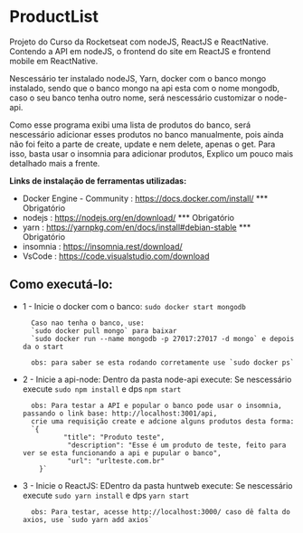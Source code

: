 # ProductList
Projeto do Curso da Rocketseat com nodeJS, ReactJS e ReactNative. Contendo a API em nodeJS, o frontend do site em ReactJS e frontend mobile em ReactNative.

Nescessário ter instalado nodeJS, Yarn, docker com o banco mongo instalado, sendo que o banco mongo na api esta com o nome mongodb, caso o seu banco tenha outro nome, será nescessário customizar o node-api.

Como esse programa exibi uma lista de produtos do banco, será nescessário adicionar esses produtos no banco manualmente, pois ainda não foi feito a parte de create, update e nem delete, apenas o get. Para isso, basta usar  o insomnia para adicionar produtos, Explico um pouco mais detalhado mais a frente.

**Links de instalação de ferramentas utilizadas:**
* Docker Engine - Community : https://docs.docker.com/install/   *** Obrigatório
* nodejs                    : https://nodejs.org/en/download/    *** Obrigatório
* yarn                      : https://yarnpkg.com/en/docs/install#debian-stable *** Obrigatório
* insomnia                  : https://insomnia.rest/download/
* VsCode                    : https://code.visualstudio.com/download

## Como executá-lo:

* 1 - Inicie o docker com o banco: 
        `sudo docker start mongodb`

        Caso nao tenha o banco, use:
        `sudo docker pull mongo` para baixar
        `sudo docker run --name mongodb -p 27017:27017 -d mongo` e depois da o start

        obs: para saber se esta rodando corretamente use `sudo docker ps`

* 2 - Inicie a api-node:
        Dentro da pasta node-api execute:
        Se nescessário execute `sudo npm install` e dps `npm start`
        
        obs: Para testar a API e popular o banco pode usar o insomnia, passando o link base: http://localhost:3001/api,
        crie uma requisição create e adcione alguns produtos desta forma:
        `{
                "title": "Produto teste",
                 "description": "Esse é um produto de teste, feito para ver se esta funcionando a api e pupular o banco",
                 "url": "urlteste.com.br" 
          }`


* 3 - Inicie o ReactJS:
        EDentro da pasta huntweb execute:
        Se nescessário execute `sudo yarn install` e dps `yarn start`

        obs: Para testar, acesse http://localhost:3000/ caso dê falta do axios, use `sudo yarn add axios` 
